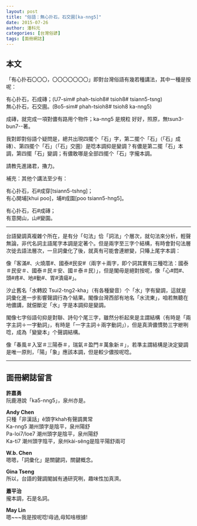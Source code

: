 ```yaml
---
layout: post
title: "俗語：無心扑石，石交圇[ka-nng5]"
date: 2015-07-26
author: 潘科元
categories: [台灣俗諺]
tags: [面冊網誌]
---
```

## 本文

「有心扑石〇〇〇，〇〇〇〇〇〇〇」即對台灣俗語有幾若種講法，其中一種是按呢：

有心扑石，石成磚；(U7-sim# phah-tsioh8# tsioh8# tsiann5-tsng)  
無心扑石，石交圇。(Bo5-sim# phah-tsioh8# tsioh8 ka-nng5)

成磚，就完成一項對儂有路用个物件；ka-nng5 是規粒 好好，照原，無tsun3-bun7\--著。

我對即對俗語个疑問是，總共出現四擺个「石」字，第二擺个「石」（「石」成磚）、第四擺个「石」（「石」交圇）是唸本調抑是變調？有儂是第二擺「石」本調，第四擺「石」變調；有儂敢哪是全部四擺个「石」字攏本調。

請教先進諸君，擼力。

補充：其他个講法至少有：

有心扑石，石#成穿[tsiann5-tshng]；  
有心開埔[khui poo]，埔#成園[poo tsiann5-hng5]。

有心扑石，石#成磚；  
有意開山，山#變園。

---

台語變調真複雜个所在，是有分「句法」佮「詞法」个層次，就句法來分析，輕聲無論，非代名詞主語尾字本調是定著个。但是兩字至三字个結構，有時會對句法層次徙去語法層次，一旦詞彙化了後，就真有可能會連紲變，只賰上尾字本調：

像「客滿#、火燒厝#、國泰#民安#（兩字＋兩字，即个詞其實有三種唸法：國泰＃民安＃、國泰＃民＃安、國＃泰＃民）」，但是閣毋是絕對按呢，像「心#悶#、頭#疼#、地#動#、胃#潰瘍#」。

汐止舊名「水轉跤 Tsui2-tng2-kha」（有各種變音）个「水」字有變調，這就是詞彙化進一步影響聲調行為个結果。閣像台灣西部有地名「水流東」，咱若無聽在地儂講，就僫斷定「水」字是本調抑是變調。

閣像七字俗語句抑是對聯、詩句个尾三字，雖然分析起來是主謂結構（有時是「兩字主詞＋一字動詞」，有時是「一字主詞＋兩字動詞」），但是真濟儂慣勢三字紲咧唸，成為「變變本」个聲調結構。

像「春風＃入室＃三陽泰＃，瑞氣＃盈門＃萬象新＃」，若準主謂結構是決定變調是唯一原則，「陽」「象」應該本調，但是較少儂按呢唸。

---

## 面冊網誌留言

**許嘉勇**  
阮鹿港說「ka5-nng5」，泉州亦是。

**Andy Chen**  
只種「非漢話」ê頭字khah有聲調異常  
Ka-nng5 潮州頭字是陰平，泉州陽舒  
Pa-loi7/loe7 潮州頭字是陰平，泉州陽舒  
Ka-ti7 潮州頭字陰平，泉州kài-sêng是陰平陽舒兩可

**W.b. Chen**  
嗯嗯，「詞彙化」是關鍵詞，關鍵概念。

**Gina Tseng**  
所以，台語的聲調閣誠有通研究咧，趣味性加真濟。

**蕭平治**  
攏本調，石是名詞。

**May Lin**  
嗯\~\~\~我是按呢唸!毋過,毋知啥根據!
